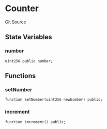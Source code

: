 # Counter
[Git Source](https://github.com/malda-protocol/malda-lending/blob/179a048ba4fdf7caff4add1e6a0986ba27ae405c/src\Counter.sol)


## State Variables
### number

```solidity
uint256 public number;
```


## Functions
### setNumber


```solidity
function setNumber(uint256 newNumber) public;
```

### increment


```solidity
function increment() public;
```


